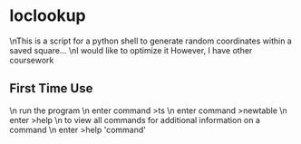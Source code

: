 # loclookup
\nThis is a script for a python shell to generate random coordinates within a saved square...
\nI would like to optimize it However, I have other coursework
## First Time Use
\n run the program
\n enter command >ts
\n enter command >newtable
\n enter >help
\n to view all commands for additional information on a command 
\n enter >help 'command'
